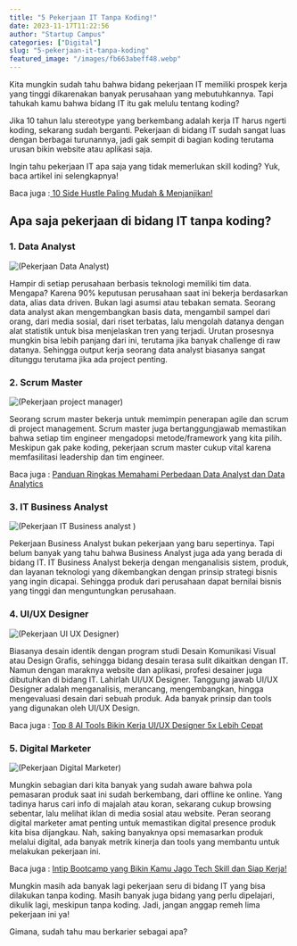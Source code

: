 ```yaml
---
title: "5 Pekerjaan IT Tanpa Koding!"
date: 2023-11-17T11:22:56
author: "Startup Campus"
categories: ["Digital"]
slug: "5-pekerjaan-it-tanpa-koding"
featured_image: "/images/fb663abeff48.webp"
---
```


Kita mungkin sudah tahu bahwa bidang pekerjaan IT memiliki prospek kerja yang tinggi dikarenakan banyak perusahaan yang mebutuhkannya. Tapi tahukah kamu bahwa bidang IT itu gak melulu tentang koding?

Jika 10 tahun lalu stereotype yang berkembang adalah kerja IT harus ngerti koding, sekarang sudah berganti. Pekerjaan di bidang IT sudah sangat luas dengan berbagai turunannya, jadi gak sempit di bagian koding terutama urusan bikin website atau aplikasi saja. 

Ingin tahu pekerjaan IT apa saja yang tidak memerlukan skill koding? Yuk, baca artikel ini selengkapnya!

Baca juga :[ 10 Side Hustle Paling Mudah & Menjanjikan!](https://startupcampus.id/blog/10-side-hustle-paling-mudah-menjanjikan/)

## Apa saja pekerjaan di bidang IT tanpa koding?

### 1. Data Analyst

![(Pekerjaan Data Analyst)](/uploads/2023/11/Data-Analyst-1024x683.webp)

Hampir di setiap perusahaan berbasis teknologi memiliki tim data. Mengapa? Karena 90% keputusan perusahaan saat ini bekerja berdasarkan data, alias data driven. Bukan lagi asumsi atau tebakan semata. Seorang data analyst akan mengembangkan basis data, mengambil sampel dari orang, dari media sosial, dari riset terbatas, lalu mengolah datanya dengan alat statistik untuk bisa menjelaskan tren yang terjadi. Urutan prosesnya mungkin bisa lebih panjang dari ini, terutama jika banyak challenge di raw datanya. Sehingga output kerja seorang data analyst biasanya sangat ditunggu terutama jika ada project penting.

### 2. Scrum Master

![(Pekerjaan project manager)](/uploads/2023/11/project-manager-1024x683.webp)

Seorang scrum master bekerja untuk memimpin penerapan agile dan scrum di project management. Scrum master juga bertanggungjawab memastikan bahwa setiap tim engineer mengadopsi metode/framework yang kita pilih. Meskipun gak pake koding, pekerjaan scrum master cukup vital karena memfasilitasi leadership dan tim engineer.

Baca juga : [Panduan Ringkas Memahami Perbedaan Data Analyst dan Data Analytics](https://startupcampus.id/blog/perbedaan-data-analyst-dan-data-analytics/)

### 3. IT Business Analyst

![(Pekerjaan IT Business analyst
)](/uploads/2023/11/IT-business-analyst-1024x683.jpeg)

Pekerjaan Business Analyst bukan pekerjaan yang baru sepertinya. Tapi belum banyak yang tahu bahwa Business Analyst juga ada yang berada di bidang IT. IT Business Analyst bekerja dengan menganalisis sistem, produk, dan layanan teknologi yang dikembangkan dengan prinsip strategi bisnis yang ingin dicapai. Sehingga produk dari perusahaan dapat bernilai bisnis yang tinggi dan menguntungkan perusahaan.

### 4. UI/UX Designer

![(Pekerjaan UI UX Designer)](/uploads/2023/11/pekerjaan-ui-ux-design-1024x567.webp)

Biasanya desain identik dengan program studi Desain Komunikasi Visual atau Design Grafis, sehingga bidang desain terasa sulit dikaitkan dengan IT. Namun dengan maraknya website dan aplikasi, profesi desainer juga dibutuhkan di bidang IT. Lahirlah UI/UX Designer. Tanggung jawab UI/UX Designer adalah menganalisis, merancang, mengembangkan, hingga mengevaluasi desain dari sebuah produk. Ada banyak prinsip dan tools yang digunakan oleh UI/UX Design. 

Baca juga : [Top 8 AI Tools Bikin Kerja UI/UX Designer 5x Lebih Cepat](https://startupcampus.id/blog/top-8-ai-tools-bikin-kerja-ui-ux-designer-5x-lebih-cepat/)

### 5. Digital Marketer

![(Pekerjaan Digital Marketer)](/uploads/2023/11/Digital-marketer-1024x683.webp)

Mungkin sebagian dari kita banyak yang sudah aware bahwa pola pemasaran produk saat ini sudah berkembang, dari offline ke online. Yang tadinya harus cari info di majalah atau koran, sekarang cukup browsing sebentar, lalu melihat iklan di media sosial atau website. Peran seorang digital marketer amat penting untuk memastikan digital presence produk kita bisa dijangkau. Nah, saking banyaknya opsi memasarkan produk melalui digital, ada banyak metrik kinerja dan tools yang membantu untuk melakukan pekerjaan ini.

Baca juga : [Intip Bootcamp yang Bikin Kamu Jago Tech Skill dan Siap Kerja!](https://startupcampus.id/blog/intip-bootcamp-yang-bikin-kamu-jago-tech-skill-dan-siap-kerja/)

Mungkin masih ada banyak lagi pekerjaan seru di bidang IT yang bisa dilakukan tanpa koding. Masih banyak juga bidang yang perlu dipelajari, dikulik lagi, meskipun tanpa koding. Jadi, jangan anggap remeh lima pekerjaan ini ya!

Gimana, sudah tahu mau berkarier sebagai apa?